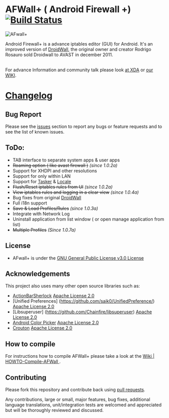 AFWall+ ( Android Firewall +) [![Build Status](https://travis-ci.org/github/android.png)](https://travis-ci.org/github/afwall)
======

![AFwall+](http://s1.directupload.net/images/121120/zg3xi7w9.png)

Android Firewall+ is a advance iptables editor (GUI) for Android. It's an improved version of [DroidWall](http://code.google.com/p/droidwall), the original owner and creator Rodrigo Rosauro sold Droidwall to AVAST in december 2011.

<br>For advance Information and community talk please look [at XDA](http://forum.xda-developers.com/showthread.php?t=1957231) or [our WIKI](https://github.com/ukanth/afwall/wiki).

[Changelog](https://github.com/ukanth/afwall/blob/master/Changelog.md)
======

## Bug Report
Please see the [issues](https://github.com/ukanth/afwall/issues) section to
report any bugs or feature requests and to see the list of known issues.


## ToDo:
* TAB interface to separate system apps & user apps 
* ~~Roaming option ( like avast firewall )~~ <i>(since 1.0.2a)</i>
* Support for XHDPI and other resolutions
* Support for only within LAN  
* Support for [Tasker](http://tasker.dinglisch.net/) & [Locale](http://www.twofortyfouram.com/) 
* ~~Flush/Reset iptables rules from UI~~ <i>(since 1.0.2a)</i>
* ~~View iptables rules and logging in a clear view~~ <i>(since 1.0.4a)</i>
* Bug fixes from original [DroidWall](http://code.google.com/p/droidwall/)
* Full i18n support
* ~~Save & Load Profiles/Rules~~ <i>(since 1.0.3a)</i>
* Integrate with Network Log 
* Uninstall application from list window ( or open manage application from list)
* ~~Multiple Profiles~~ <i> (Since 1.0.7a) </i>

## License

* AFwall+ is under the [GNU General Public License v3.0 License](https://www.gnu.org/licenses/gpl.html)
 

## Acknowledgements

This project also uses many other open source libraries such as:
* [ActionBarSherlock](https://github.com/JakeWharton/ActionBarSherlock)  [Apache License 2.0](http://www.apache.org/licenses/LICENSE-2.0)
* [Unified Preferences] (https://github.com/saik0/UnifiedPreference/)  [Apache License 2.0](http://www.apache.org/licenses/LICENSE-2.0)
* [Libsuperuser] (https://github.com/Chainfire/libsuperuser) [Apache License 2.0](http://www.apache.org/licenses/LICENSE-2.0)
* [Android Color Picker](https://code.google.com/p/android-color-picker) [Apache License 2.0](http://www.apache.org/licenses/LICENSE-2.0)
* [Crouton](https://github.com/johnkil/Android-AppMsg) [Apache License 2.0](http://www.apache.org/licenses/LICENSE-2.0)


## How to compile
For instructions how to compile AFWall+ please take a look at the [Wiki | HOWTO-Compile-AFWall ](https://github.com/ukanth/afwall/wiki/HOWTO-Compile-AFWall).

## Contributing

Please fork this repository and contribute back using
[pull requests](https://github.com/ukanth/afwall/pulls).

Any contributions, large or small, major features, bug fixes, additional
language translations, unit/integration tests are welcomed and appreciated
but will be thoroughly reviewed and discussed.